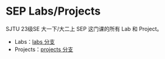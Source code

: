 # SEP Labs/Projects

SJTU 23级SE 大一下/大二上 SEP 这门课的所有 Lab 和 Project。

- Labs：[labs 分支](https://github.com/cozease/SEP-Lab-Project/tree/labs)
- Projects：[projects 分支](https://github.com/cozease/SEP-Lab-Project/tree/projects)
